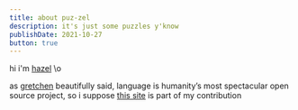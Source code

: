 ```yaml
---
title: about puz-zel
description: it's just some puzzles y'know
publishDate: 2021-10-27
button: true
---
```


hi i'm [hazel](https://hazel.virdo.name) \o

as [gretchen](https://twitter.com/GretchenAMcC) beautifully said, language is humanity’s most spectacular open source project, so i suppose [this site](https://github.com/hazel-nut/puz-zel) is part of my contribution
